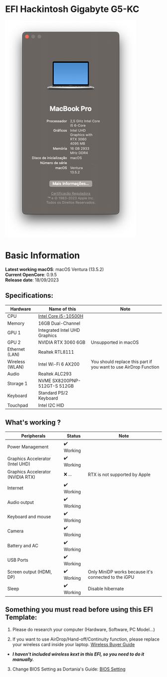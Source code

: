 # EFI Hackintosh Gigabyte G5-KC

![seggs](https://github.com/To1nho/EFI-NOTEBOOK-GIGABYTE-G5-KC-i5-10500H-iGPU/blob/main/System%20Information/sysinfob.png)

# Basic Information

**Latest working macOS**: macOS Ventura (13.5.2)
<br>
**Current OpenCore**: 0.9.5
<br>
**Release date**: 18/09/2023

## Specifications:
| Hardware  | Name of this | Note |
| ------------- | ------------- | ------------- |
| CPU | [Intel Core i5-10500H](https://www.intel.com/content/www/us/en/products/sku/201905/intel-core-i510500h-processor-12m-cache-up-to-4-50-ghz/specifications.html)  |
| Memory | 16GB Dual-Channel |
| GPU 1 | Integrated Intel UHD Graphics |
| GPU 2 | NVIDIA RTX 3060 6GB | Unsupported in macOS |
| Ethernet (LAN) | Realtek RTL8111 |
| Wireless (WLAN) | Intel Wi-Fi 6 AX200 | You should replace this part if you want to use AirDrop Function |
| Audio | Realtek ALC293 |
| Storage 1 | NVME SX8200PNP-512GT-S 512GB|
| Keyboard | Standard PS/2 Keyboard |
| Touchpad | Intel I2C HID |

## What's working ? 
| Peripherals | Status | Note |
| ------------- | ------------- | ------------- |
| Power Management | ✔️ Working |  |
| Graphics Accelerator (Intel UHD) | ✔️ Working |  |
| Graphics Accelerator (NVIDIA RTX) | ❌ ... | RTX is not supported by Apple |
| Internet | ✔️ Working |  |
| Audio output | ✔️ Working |  |
| Keyboard and mouse | ✔️ Working |  |
| Camera | ✔️ Working |  |
| Battery and AC | ✔️ Working |  |
| USB Ports | ✔️ Working |  |
| Screen output (HDMI, DP) | ✔️ Working | Only MiniDP works because it's connected to the iGPU |
| Sleep | ✔️ Working | Disable hibernate |

## Something you must read before using this EFI Template:
1. Please do research your computer (Hardware, Software, PC Model...)

2. If you want to use AirDrop/Hand-off/Continuity function, please replace your wireless card inside your laptop. [Wireless Buyer Guide](https://dortania.github.io/Wireless-Buyers-Guide/)
- ***I haven't included wireless kext in this EFI, so you need to do it manually.***

3. Change BIOS Setting as Dortania's Guide: [BIOS Setting](https://github.com/dortania/oc-laptop-guide-legacy/blob/master/before-you-start/bios-configuration.md)
